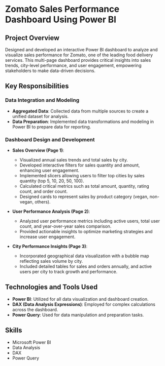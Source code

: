 
# Zomato Sales Performance Dashboard Using Power BI

## Project Overview

Designed and developed an interactive Power BI dashboard to analyze and visualize sales performance for Zomato, one of the leading food delivery services. This multi-page dashboard provides critical insights into sales trends, city-level performance, and user engagement, empowering stakeholders to make data-driven decisions.

## Key Responsibilities

### Data Integration and Modeling
- **Aggregated Data**: Collected data from multiple sources to create a unified dataset for analysis.
- **Data Preparation**: Implemented data transformations and modeling in Power BI to prepare data for reporting.

### Dashboard Design and Development
- **Sales Overview (Page 1)**:
  - Visualized annual sales trends and total sales by city.
  - Developed interactive filters for sales quantity and amount, enhancing user engagement.
  - Implemented slicers allowing users to filter top cities by sales quantity (top 5, 10, 20, 50, 100).
  - Calculated critical metrics such as total amount, quantity, rating count, and order count.
  - Designed cards to represent sales by product category (vegan, non-vegan, others).

- **User Performance Analysis (Page 2)**:
  - Analyzed user performance metrics including active users, total user count, and year-over-year sales comparison.
  - Provided actionable insights to optimize marketing strategies and increase user engagement.

- **City Performance Insights (Page 3)**:
  - Incorporated geographical data visualization with a bubble map reflecting sales volume by city.
  - Included detailed tables for sales and orders annually, and active users per city to track growth and performance.

## Technologies and Tools Used
- **Power BI**: Utilized for all data visualization and dashboard creation.
- **DAX (Data Analysis Expressions)**: Employed for complex calculations across the dashboard.
- **Power Query**: Used for data manipulation and preparation tasks.

## Skills
- Microsoft Power BI
- Data Analysis
- DAX
- Power Query

